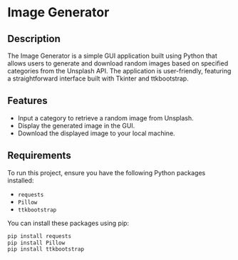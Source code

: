 # Image Generator

## Description
The Image Generator is a simple GUI application built using Python that allows users to generate and download random images based on specified categories from the Unsplash API. The application is user-friendly, featuring a straightforward interface built with Tkinter and ttkbootstrap.

## Features
- Input a category to retrieve a random image from Unsplash.
- Display the generated image in the GUI.
- Download the displayed image to your local machine.

## Requirements
To run this project, ensure you have the following Python packages installed:
- `requests`
- `Pillow`
- `ttkbootstrap`

You can install these packages using pip:

```bash
pip install requests
pip install Pillow
pip install ttkbootstrap

